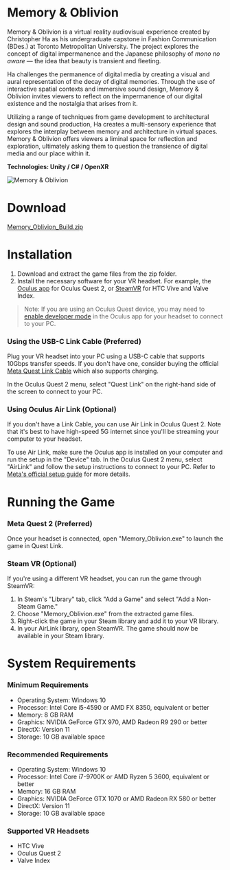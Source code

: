 # Memory & Oblivion
Memory & Oblivion is a virtual reality audiovisual experience created by Christopher Ha as his undergraduate capstone in Fashion Communication (BDes.) at Toronto Metropolitan University. The project explores the concept of digital impermanence and the Japanese philosophy of *mono no aware* — the idea that beauty is transient and fleeting.

Ha challenges the permanence of digital media by creating a visual and aural representation of the decay of digital memories. Through the use of interactive spatial contexts and immersive sound design, Memory & Oblivion invites viewers to reflect on the impermanence of our digital existence and the nostalgia that arises from it.

Utilizing a range of techniques from game development to architectural design and sound production, Ha creates a multi-sensory experience that explores the interplay between memory and architecture in virtual spaces. Memory & Oblivion offers viewers a liminal space for reflection and exploration, ultimately asking them to question the transience of digital media and our place within it.

**Technologies: Unity / C# / OpenXR**

![Memory & Oblivion](https://www.bhris.digital/projects/memory-oblivion/memory-oblivion-1.jpg)

# Download
[Memory_Oblivion_Build.zip](https://drive.google.com/file/d/1Xbzq5CXsB5aHITZY10EJpb-ZJRfIVmYJ/view?usp=sharing)

# Installation

1.  Download and extract the game files from the zip folder.
2.  Install the necessary software for your VR headset. For example, the [Oculus app](https://www.meta.com/ca/quest/setup/) for Oculus Quest 2, or [SteamVR](https://store.steampowered.com/app/250820/SteamVR/) for HTC Vive and Valve Index.

> Note: If you are using an Oculus Quest device, you may need to [enable developer mode](https://developer.oculus.com/documentation/native/android/mobile-device-setup/#enable-developer-mode) in the Oculus app for your headset to connect to your PC.

### Using the USB-C Link Cable (Preferred)

Plug your VR headset into your PC using a USB-C cable that supports 10Gbps transfer speeds. If you don't have one, consider buying the official [Meta Quest Link Cable](https://www.meta.com/ca/quest/accessories/link-cable/) which also supports charging.

In the Oculus Quest 2 menu, select "Quest Link" on the right-hand side of the screen to connect to your PC.

### Using Oculus Air Link (Optional)

If you don't have a Link Cable, you can use Air Link in Oculus Quest 2. Note that it's best to have high-speed 5G internet since you'll be streaming your computer to your headset.

To use Air Link, make sure the Oculus app is installed on your computer and run the setup in the "Device" tab. In the Oculus Quest 2 menu, select "AirLink" and follow the setup instructions to connect to your PC. Refer to [Meta's official setup guide](https://www.meta.com/help/quest/articles/headsets-and-accessories/oculus-link/connect-with-air-link/) for more details.

# Running the Game

### Meta Quest 2 (Preferred)

Once your headset is connected, open "Memory\_Oblivion.exe" to launch the game in Quest Link.

### Steam VR (Optional)

If you're using a different VR headset, you can run the game through SteamVR:

1.  In Steam's "Library" tab, click "Add a Game" and select "Add a Non-Steam Game."
2.  Choose "Memory\_Oblivion.exe" from the extracted game files.
3.  Right-click the game in your Steam library and add it to your VR library.
4.  In your AirLink library, open SteamVR. The game should now be available in your Steam library.

# System Requirements

### Minimum Requirements

*   Operating System: Windows 10
*   Processor: Intel Core i5-4590 or AMD FX 8350, equivalent or better
*   Memory: 8 GB RAM
*   Graphics: NVIDIA GeForce GTX 970, AMD Radeon R9 290 or better
*   DirectX: Version 11
*   Storage: 10 GB available space

### Recommended Requirements

*   Operating System: Windows 10
*   Processor: Intel Core i7-9700K or AMD Ryzen 5 3600, equivalent or better
*   Memory: 16 GB RAM
*   Graphics: NVIDIA GeForce GTX 1070 or AMD Radeon RX 580 or better
*   DirectX: Version 11
*   Storage: 10 GB available space

### Supported VR Headsets

*   HTC Vive
*   Oculus Quest 2
*   Valve Index
